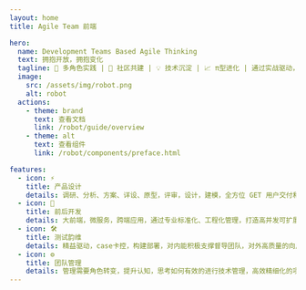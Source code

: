 ```yaml
---
layout: home
title: Agile Team 前端

hero:
  name: Development Teams Based Agile Thinking
  text: 拥抱开放，拥抱变化
  tagline: 🚀 多角色实践 | 🤝 社区共建 | 💡 技术沉淀 | 📈 π型进化 | 通过实战驱动，逐步构建技术与管理并进的复合型成长。
  image:
    src: /assets/img/robot.png
    alt: robot
  actions:
    - theme: brand
      text: 查看文档
      link: /robot/guide/overview
    - theme: alt
      text: 查看组件
      link: /robot/components/preface.html

features:
  - icon: ⚡️
    title: 产品设计
    details: 调研、分析、方案、详设、原型，评审，设计，建模，全方位 GET 用户交付和 SET 研发的生命周期
  - icon: 🖖
    title: 前后开发
    details: 大前端，微服务，跨端应用，通过专业标准化、工程化管理，打造高并发可扩展的技术方案
  - icon: 🛠️
    title: 测试韵维
    details: 精益驱动，case卡控，构建部署，对内能积极支撑督导团队，对外高质量的向用户保障负责
  - icon: ⚙️
    title: 团队管理
    details: 管理需要角色转变，提升认知，思考如何有效的进行技术管理，高效精细化的项目管理，带出能打硬仗的技术团队
---
```

